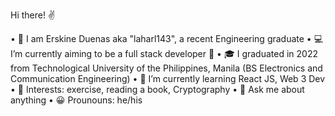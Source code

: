 Hi there! ✌

• 👀 I am Erskine Duenas aka "laharl143", a recent Engineering graduate
• 💻 I’m currently aiming to be a full stack developer 📧
• 🎓 I graduated in 2022 from Technological University of the Philippines, Manila (BS Electronics and Communication Engineering)
• 🌱 I’m currently learning React JS, Web 3 Dev
• 💞️ Interests: exercise, reading a book, Cryptography
• 💬 Ask me about anything
• 😀 Prounouns: he/his

<!---
laharl143/laharl143 is a ✨ special ✨ repository because its `README.md` (this file) appears on your GitHub profile.
You can click the Preview link to take a look at your changes.
--->
